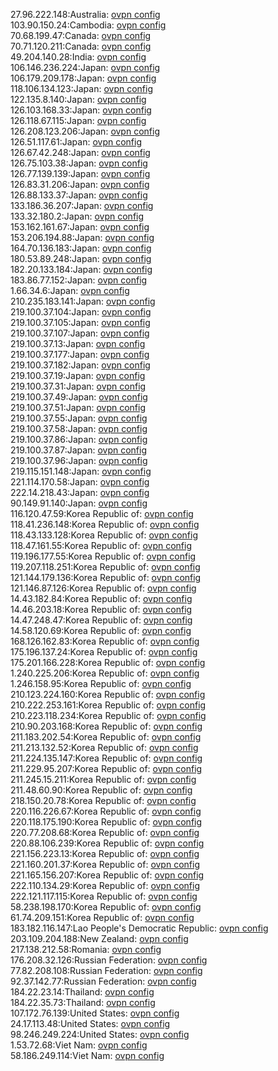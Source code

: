 27.96.222.148:Australia: [ovpn config](vpn/27_96_222_148.ovpn)  
103.90.150.24:Cambodia: [ovpn config](vpn/103_90_150_24.ovpn)  
70.68.199.47:Canada: [ovpn config](vpn/70_68_199_47.ovpn)  
70.71.120.211:Canada: [ovpn config](vpn/70_71_120_211.ovpn)  
49.204.140.28:India: [ovpn config](vpn/49_204_140_28.ovpn)  
106.146.236.224:Japan: [ovpn config](vpn/106_146_236_224.ovpn)  
106.179.209.178:Japan: [ovpn config](vpn/106_179_209_178.ovpn)  
118.106.134.123:Japan: [ovpn config](vpn/118_106_134_123.ovpn)  
122.135.8.140:Japan: [ovpn config](vpn/122_135_8_140.ovpn)  
126.103.168.33:Japan: [ovpn config](vpn/126_103_168_33.ovpn)  
126.118.67.115:Japan: [ovpn config](vpn/126_118_67_115.ovpn)  
126.208.123.206:Japan: [ovpn config](vpn/126_208_123_206.ovpn)  
126.51.117.61:Japan: [ovpn config](vpn/126_51_117_61.ovpn)  
126.67.42.248:Japan: [ovpn config](vpn/126_67_42_248.ovpn)  
126.75.103.38:Japan: [ovpn config](vpn/126_75_103_38.ovpn)  
126.77.139.139:Japan: [ovpn config](vpn/126_77_139_139.ovpn)  
126.83.31.206:Japan: [ovpn config](vpn/126_83_31_206.ovpn)  
126.88.133.37:Japan: [ovpn config](vpn/126_88_133_37.ovpn)  
133.186.36.207:Japan: [ovpn config](vpn/133_186_36_207.ovpn)  
133.32.180.2:Japan: [ovpn config](vpn/133_32_180_2.ovpn)  
153.162.161.67:Japan: [ovpn config](vpn/153_162_161_67.ovpn)  
153.206.194.88:Japan: [ovpn config](vpn/153_206_194_88.ovpn)  
164.70.136.183:Japan: [ovpn config](vpn/164_70_136_183.ovpn)  
180.53.89.248:Japan: [ovpn config](vpn/180_53_89_248.ovpn)  
182.20.133.184:Japan: [ovpn config](vpn/182_20_133_184.ovpn)  
183.86.77.152:Japan: [ovpn config](vpn/183_86_77_152.ovpn)  
1.66.34.6:Japan: [ovpn config](vpn/1_66_34_6.ovpn)  
210.235.183.141:Japan: [ovpn config](vpn/210_235_183_141.ovpn)  
219.100.37.104:Japan: [ovpn config](vpn/219_100_37_104.ovpn)  
219.100.37.105:Japan: [ovpn config](vpn/219_100_37_105.ovpn)  
219.100.37.107:Japan: [ovpn config](vpn/219_100_37_107.ovpn)  
219.100.37.13:Japan: [ovpn config](vpn/219_100_37_13.ovpn)  
219.100.37.177:Japan: [ovpn config](vpn/219_100_37_177.ovpn)  
219.100.37.182:Japan: [ovpn config](vpn/219_100_37_182.ovpn)  
219.100.37.19:Japan: [ovpn config](vpn/219_100_37_19.ovpn)  
219.100.37.31:Japan: [ovpn config](vpn/219_100_37_31.ovpn)  
219.100.37.49:Japan: [ovpn config](vpn/219_100_37_49.ovpn)  
219.100.37.51:Japan: [ovpn config](vpn/219_100_37_51.ovpn)  
219.100.37.55:Japan: [ovpn config](vpn/219_100_37_55.ovpn)  
219.100.37.58:Japan: [ovpn config](vpn/219_100_37_58.ovpn)  
219.100.37.86:Japan: [ovpn config](vpn/219_100_37_86.ovpn)  
219.100.37.87:Japan: [ovpn config](vpn/219_100_37_87.ovpn)  
219.100.37.96:Japan: [ovpn config](vpn/219_100_37_96.ovpn)  
219.115.151.148:Japan: [ovpn config](vpn/219_115_151_148.ovpn)  
221.114.170.58:Japan: [ovpn config](vpn/221_114_170_58.ovpn)  
222.14.218.43:Japan: [ovpn config](vpn/222_14_218_43.ovpn)  
90.149.91.140:Japan: [ovpn config](vpn/90_149_91_140.ovpn)  
116.120.47.59:Korea Republic of: [ovpn config](vpn/116_120_47_59.ovpn)  
118.41.236.148:Korea Republic of: [ovpn config](vpn/118_41_236_148.ovpn)  
118.43.133.128:Korea Republic of: [ovpn config](vpn/118_43_133_128.ovpn)  
118.47.161.55:Korea Republic of: [ovpn config](vpn/118_47_161_55.ovpn)  
119.196.177.55:Korea Republic of: [ovpn config](vpn/119_196_177_55.ovpn)  
119.207.118.251:Korea Republic of: [ovpn config](vpn/119_207_118_251.ovpn)  
121.144.179.136:Korea Republic of: [ovpn config](vpn/121_144_179_136.ovpn)  
121.146.87.126:Korea Republic of: [ovpn config](vpn/121_146_87_126.ovpn)  
14.43.182.84:Korea Republic of: [ovpn config](vpn/14_43_182_84.ovpn)  
14.46.203.18:Korea Republic of: [ovpn config](vpn/14_46_203_18.ovpn)  
14.47.248.47:Korea Republic of: [ovpn config](vpn/14_47_248_47.ovpn)  
14.58.120.69:Korea Republic of: [ovpn config](vpn/14_58_120_69.ovpn)  
168.126.162.83:Korea Republic of: [ovpn config](vpn/168_126_162_83.ovpn)  
175.196.137.24:Korea Republic of: [ovpn config](vpn/175_196_137_24.ovpn)  
175.201.166.228:Korea Republic of: [ovpn config](vpn/175_201_166_228.ovpn)  
1.240.225.206:Korea Republic of: [ovpn config](vpn/1_240_225_206.ovpn)  
1.246.158.95:Korea Republic of: [ovpn config](vpn/1_246_158_95.ovpn)  
210.123.224.160:Korea Republic of: [ovpn config](vpn/210_123_224_160.ovpn)  
210.222.253.161:Korea Republic of: [ovpn config](vpn/210_222_253_161.ovpn)  
210.223.118.234:Korea Republic of: [ovpn config](vpn/210_223_118_234.ovpn)  
210.90.203.168:Korea Republic of: [ovpn config](vpn/210_90_203_168.ovpn)  
211.183.202.54:Korea Republic of: [ovpn config](vpn/211_183_202_54.ovpn)  
211.213.132.52:Korea Republic of: [ovpn config](vpn/211_213_132_52.ovpn)  
211.224.135.147:Korea Republic of: [ovpn config](vpn/211_224_135_147.ovpn)  
211.229.95.207:Korea Republic of: [ovpn config](vpn/211_229_95_207.ovpn)  
211.245.15.211:Korea Republic of: [ovpn config](vpn/211_245_15_211.ovpn)  
211.48.60.90:Korea Republic of: [ovpn config](vpn/211_48_60_90.ovpn)  
218.150.20.78:Korea Republic of: [ovpn config](vpn/218_150_20_78.ovpn)  
220.116.226.67:Korea Republic of: [ovpn config](vpn/220_116_226_67.ovpn)  
220.118.175.190:Korea Republic of: [ovpn config](vpn/220_118_175_190.ovpn)  
220.77.208.68:Korea Republic of: [ovpn config](vpn/220_77_208_68.ovpn)  
220.88.106.239:Korea Republic of: [ovpn config](vpn/220_88_106_239.ovpn)  
221.156.223.13:Korea Republic of: [ovpn config](vpn/221_156_223_13.ovpn)  
221.160.201.37:Korea Republic of: [ovpn config](vpn/221_160_201_37.ovpn)  
221.165.156.207:Korea Republic of: [ovpn config](vpn/221_165_156_207.ovpn)  
222.110.134.29:Korea Republic of: [ovpn config](vpn/222_110_134_29.ovpn)  
222.121.117.115:Korea Republic of: [ovpn config](vpn/222_121_117_115.ovpn)  
58.238.198.170:Korea Republic of: [ovpn config](vpn/58_238_198_170.ovpn)  
61.74.209.151:Korea Republic of: [ovpn config](vpn/61_74_209_151.ovpn)  
183.182.116.147:Lao People's Democratic Republic: [ovpn config](vpn/183_182_116_147.ovpn)  
203.109.204.188:New Zealand: [ovpn config](vpn/203_109_204_188.ovpn)  
217.138.212.58:Romania: [ovpn config](vpn/217_138_212_58.ovpn)  
176.208.32.126:Russian Federation: [ovpn config](vpn/176_208_32_126.ovpn)  
77.82.208.108:Russian Federation: [ovpn config](vpn/77_82_208_108.ovpn)  
92.37.142.77:Russian Federation: [ovpn config](vpn/92_37_142_77.ovpn)  
184.22.23.14:Thailand: [ovpn config](vpn/184_22_23_14.ovpn)  
184.22.35.73:Thailand: [ovpn config](vpn/184_22_35_73.ovpn)  
107.172.76.139:United States: [ovpn config](vpn/107_172_76_139.ovpn)  
24.17.113.48:United States: [ovpn config](vpn/24_17_113_48.ovpn)  
98.246.249.224:United States: [ovpn config](vpn/98_246_249_224.ovpn)  
1.53.72.68:Viet Nam: [ovpn config](vpn/1_53_72_68.ovpn)  
58.186.249.114:Viet Nam: [ovpn config](vpn/58_186_249_114.ovpn)  

